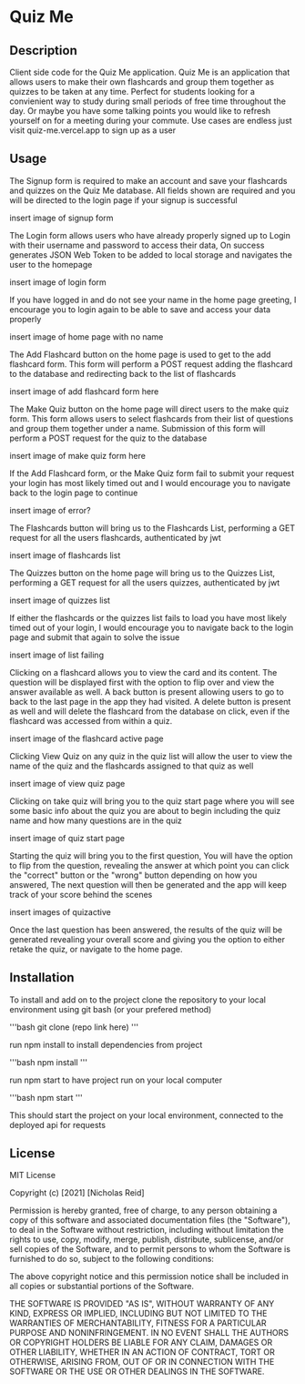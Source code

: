 # Quiz Me

## Description

Client side code for the Quiz Me application. Quiz Me is an application that allows users to make their own flashcards and group them together as quizzes to be taken at any time. Perfect for students looking for a convienient way to study during small periods of free time throughout the day. Or maybe you have some talking points you would like to refresh yourself on for a meeting during your commute. Use cases are endless just visit quiz-me.vercel.app to sign up as a user

## Usage

The Signup form is required to make an account and save your flashcards and quizzes on the Quiz Me database. All fields shown are required and you will be directed to the login page if your signup is successful

insert image of signup form

The Login form allows users who have already properly signed up to Login with their username and password to access their data, On success generates JSON Web Token to be added to local storage and navigates the user to the homepage

insert image of login form

If you have logged in and do not see your name in the home page greeting, I encourage you to login again to be able to save and access your data properly

insert image of home page with no name

The Add Flashcard button on the home page is used to get to the add flashcard form. This form will perform a POST request adding the flashcard to the database and redirecting back to the list of flashcards

insert image of add flashcard form here

The Make Quiz button on the home page will direct users to the make quiz form. This form allows users to select flashcards from their list of questions and group them together under a name. Submission of this form will perform a POST request for the quiz to the database

insert image of make quiz form here

If the Add Flashcard form, or the Make Quiz form fail to submit your request your login has most likely timed out and I would encourage you to navigate back to the login page to continue

insert image of error?

The Flashcards button will bring us to the Flashcards List, performing a GET request for all the users flashcards, authenticated by jwt

insert image of flashcards list

The Quizzes button on the home page will bring us to the Quizzes List, performing a GET request for all the users quizzes, authenticated by jwt

insert image of quizzes list

If either the flashcards or the quizzes list fails to load you have most likely timed out of your login, I would encourage you to navigate back to the login page and submit that again to solve the issue

insert image of list failing

Clicking on a flashcard allows you to view the card and its content. The question will be displayed first with the option to flip over and view the answer available as well. A back button is present allowing users to go to back to the last page in the app they had visited. A delete button is present as well and will delete the flashcard from the database on click, even if the flashcard was accessed from within a quiz.

insert image of the flashcard active page

Clicking View Quiz on any quiz in the quiz list will allow the user to view the name of the quiz and the flashcards assigned to that quiz as well

insert image of view quiz page

Clicking on take quiz will bring you to the quiz start page where you will see some basic info about the quiz you are about to begin including the quiz name and how many questions are in the quiz

insert image of quiz start page

Starting the quiz will bring you to the first question, You will have the option to flip from the question, revealing the answer at which point you can click the "correct" button or the "wrong" button depending on how you answered, The next question will then be generated and the app will keep track of your score behind the scenes

insert images of quizactive

Once the last question has been answered, the results of the quiz will be generated revealing your overall score and giving you the option to either retake the quiz, or navigate to the home page.

## Installation

To install and add on to the project clone the repository to your local environment using git bash (or your prefered method) 

'''bash
git clone (repo link here) 
'''

run npm install to install dependencies from project

'''bash
npm install
'''

run npm start to have project run on your local computer

'''bash
npm start
'''

This should start the project on your local environment, connected to the deployed api for requests

## License
MIT License

Copyright (c) [2021] [Nicholas Reid]

Permission is hereby granted, free of charge, to any person obtaining a copy
of this software and associated documentation files (the "Software"), to deal
in the Software without restriction, including without limitation the rights
to use, copy, modify, merge, publish, distribute, sublicense, and/or sell
copies of the Software, and to permit persons to whom the Software is
furnished to do so, subject to the following conditions:

The above copyright notice and this permission notice shall be included in all
copies or substantial portions of the Software.

THE SOFTWARE IS PROVIDED "AS IS", WITHOUT WARRANTY OF ANY KIND, EXPRESS OR
IMPLIED, INCLUDING BUT NOT LIMITED TO THE WARRANTIES OF MERCHANTABILITY,
FITNESS FOR A PARTICULAR PURPOSE AND NONINFRINGEMENT. IN NO EVENT SHALL THE
AUTHORS OR COPYRIGHT HOLDERS BE LIABLE FOR ANY CLAIM, DAMAGES OR OTHER
LIABILITY, WHETHER IN AN ACTION OF CONTRACT, TORT OR OTHERWISE, ARISING FROM,
OUT OF OR IN CONNECTION WITH THE SOFTWARE OR THE USE OR OTHER DEALINGS IN THE
SOFTWARE.